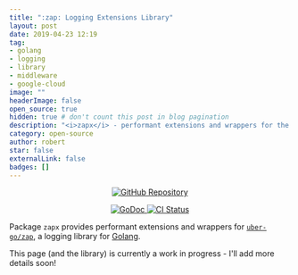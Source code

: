 ```yaml
---
title: ":zap: Logging Extensions Library"
layout: post
date: 2019-04-23 12:19
tag:
- golang
- logging
- library
- middleware
- google-cloud
image: ""
headerImage: false
open_source: true
hidden: true # don't count this post in blog pagination
description: "<i>zapx</i> - performant extensions and wrappers for the uber-go/zap logger"
category: open-source
author: robert
star: false
externalLink: false
badges: []
---
```


<p align="center">
  <a href="https://github.com/bobheadxi/zapx">
    <img src="https://img.shields.io/badge/github-zapx-red.svg?style=for-the-badge" alt="GitHub Repository"/>
  </a>
</p>

<p align="center">
  <a href="https://godoc.org/github.com/bobheadxi/zapx">
    <img src="https://godoc.org/github.com/bobheadxi/zapx?status.svg" alt="GoDoc">
  </a>
  <a href="https://dev.azure.com/bobheadxi/bobheadxi/_build/latest?definitionId=6&branchName=master">
    <img src="https://dev.azure.com/bobheadxi/bobheadxi/_apis/build/status/bobheadxi.zapx?branchName=master" alt="CI Status" />
  </a>
</p>

Package `zapx` provides performant extensions and wrappers for
[`uber-go/zap`](https://github.com/uber-go/zap), a logging library for
[Golang](https://golang.org/).

This page (and the library) is currently a work in progress - I'll add more
details soon!

<br />
